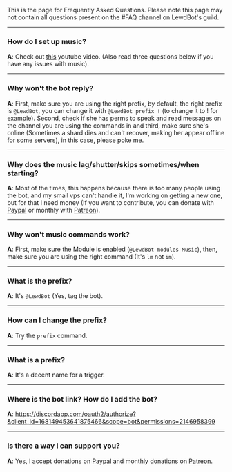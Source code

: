 This is the page for Frequently Asked Questions. Please note this page may not contain all questions present on the #FAQ channel on LewdBot's guild.

---
### How do I set up music?
**A**: Check out [this](https://www.youtube.com/watch?v=HgkwzCbG-A4) youtube video. (Also read three questions below if you have any issues with music).

---
### Why won't the bot reply?
**A**: First, make sure you are using the right prefix, by default, the right prefix is `@LewdBot`, you can change it with `@LewdBot prefix !` (to change it to ! for example). Second, check if she has perms to speak and read messages on the channel you are using the commands in and third, make sure she's online (Sometimes a shard dies and can't recover, making her appear offline for some servers), in this case, please poke me.

---
### Why does the music lag/shutter/skips sometimes/when starting?
**A**: Most of the times, this happens because there is too many people using the bot, and my small vps can't handle it, I'm working on getting a new one, but for that I need money (If you want to contribute, you can donate with [Paypal](http://short.notfab.net/donate) or monthly with [Patreon](https://www.patreon.com/Fabricio20)).

---
### Why won't music commands work?
**A**: First, make sure the Module is enabled (`@LewdBot modules Music`), then, make sure you are using the right command (It's `lm` not `im`).

---
### What is the prefix?
**A**: It's `@LewdBot` (Yes, tag the bot).

---
### How can I change the prefix?
**A**: Try the `prefix` command.

---
### What is a prefix?
**A**: It's a decent name for a trigger.

---
### Where is the bot link? How do I add the bot?
**A**: https://discordapp.com/oauth2/authorize?&client_id=168149453641875466&scope=bot&permissions=2146958399

---
### Is there a way I can support you?
**A**: Yes, I accept donations on [Paypal](http://short.notfab.net/donate) and monthly donations on [Patreon](https://www.patreon.com/Fabricio20).